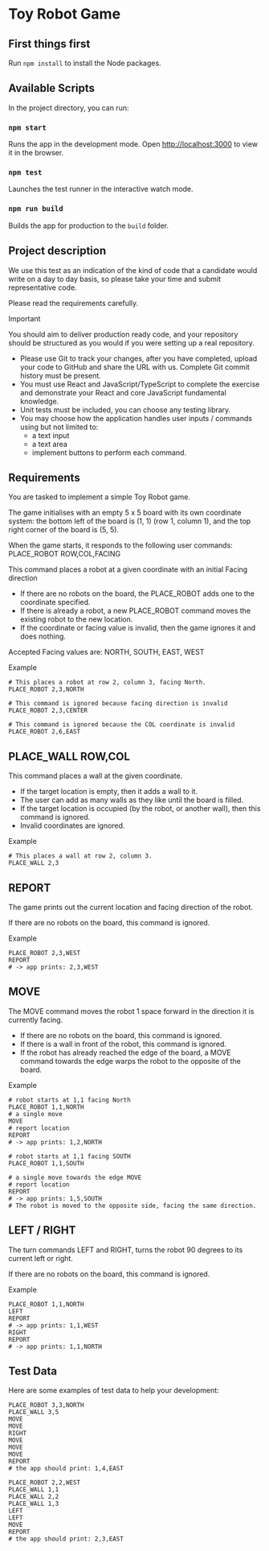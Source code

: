 # Toy Robot Game

## First things first

Run `npm install` to install the Node packages.

## Available Scripts

In the project directory, you can run:

### `npm start`

Runs the app in the development mode. Open [http://localhost:3000](http://localhost:3000) to view it in the browser.

### `npm test`

Launches the test runner in the interactive watch mode.

### `npm run build`

Builds the app for production to the `build` folder.

## Project description

We use this test as an indication of the kind of code that a candidate would write on a day to day basis, so please take your time and submit representative code.

Please read the requirements carefully.

Important

You should aim to deliver production ready code, and your repository should be structured as you would if you were setting up a real repository.

- Please use Git to track your changes, after you have completed, upload your code to GitHub and share the URL with us. Complete Git commit history must be present.
- You must use React and JavaScript/TypeScript to complete the exercise and demonstrate your React and core JavaScript fundamental knowledge.
- Unit tests must be included, you can choose any testing library.
- You may choose how the application handles user inputs / commands using but not limited to:
    - a text input
    - a text area
    - implement buttons to perform each command.

## Requirements

You are tasked to implement a simple Toy Robot game.

The game initialises with an empty 5 x 5 board with its own coordinate system: the bottom left of the board is (1, 1) (row 1, column 1), and the top right corner of the board is (5, 5).

When the game starts, it responds to the following user commands: PLACE_ROBOT ROW,COL,FACING

This command places a robot at a given coordinate with an initial Facing direction

- If there are no robots on the board, the PLACE_ROBOT adds one to the coordinate specified.
- If there is already a robot, a new PLACE_ROBOT command moves the existing robot to the new location.
- If the coordinate or facing value is invalid, then the game ignores it and does nothing.

Accepted Facing values are: NORTH, SOUTH, EAST, WEST

Example

```
# This places a robot at row 2, column 3, facing North.
PLACE_ROBOT 2,3,NORTH

# This command is ignored because facing direction is invalid
PLACE_ROBOT 2,3,CENTER

# This command is ignored because the COL coordinate is invalid
PLACE_ROBOT 2,6,EAST
```

## PLACE_WALL ROW,COL

This command places a wall at the given coordinate.

- If the target location is empty, then it adds a wall to it.
- The user can add as many walls as they like until the board is filled.
- If the target location is occupied (by the robot, or another wall), then this command is ignored.
- Invalid coordinates are ignored.

Example

```
# This places a wall at row 2, column 3.
PLACE_WALL 2,3
```
## REPORT

The game prints out the current location and facing direction of the robot.

If there are no robots on the board, this command is ignored.

Example

```
PLACE_ROBOT 2,3,WEST
REPORT
# -> app prints: 2,3,WEST
```

## MOVE

The MOVE command moves the robot 1 space forward in the direction it is currently facing.

- If there are no robots on the board, this command is ignored.
- If there is a wall in front of the robot, this command is ignored.
- If the robot has already reached the edge of the board, a MOVE command towards the edge warps the robot to the opposite of the board.

Example

```
# robot starts at 1,1 facing North
PLACE_ROBOT 1,1,NORTH
# a single move
MOVE
# report location
REPORT
# -> app prints: 1,2,NORTH

# robot starts at 1,1 facing SOUTH
PLACE_ROBOT 1,1,SOUTH

# a single move towards the edge MOVE
# report location
REPORT
# -> app prints: 1,5,SOUTH
# The robot is moved to the opposite side, facing the same direction.
```

## LEFT / RIGHT

The turn commands LEFT and RIGHT, turns the robot 90 degrees to its current left or right.

If there are no robots on the board, this command is ignored.

Example

```
PLACE_ROBOT 1,1,NORTH
LEFT
REPORT
# -> app prints: 1,1,WEST
RIGHT
REPORT
# -> app prints: 1,1,NORTH
```

## Test Data

Here are some examples of test data to help your development:

```
PLACE_ROBOT 3,3,NORTH
PLACE_WALL 3,5
MOVE
MOVE
RIGHT
MOVE
MOVE
MOVE
REPORT
# the app should print: 1,4,EAST
```

```
PLACE_ROBOT 2,2,WEST
PLACE_WALL 1,1
PLACE_WALL 2,2
PLACE_WALL 1,3
LEFT
LEFT
MOVE
REPORT
# the app should print: 2,3,EAST
```
